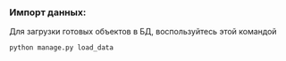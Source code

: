 ### Импорт данных:
Для загрузки готовых объектов в БД, воспользуйтесь этой командой
```
python manage.py load_data
```